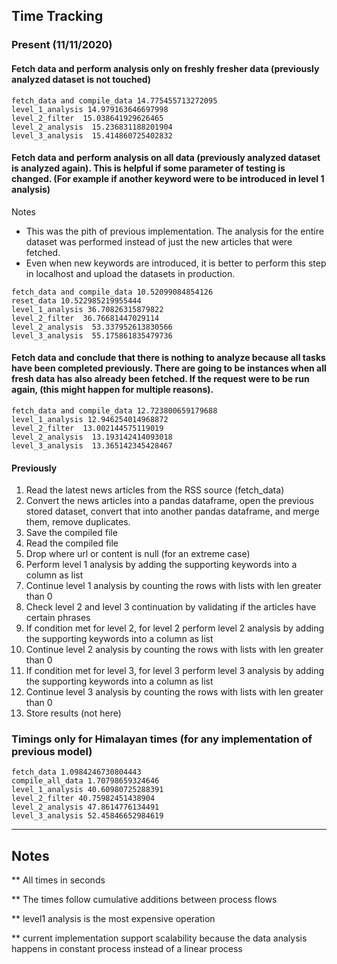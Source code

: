 ## Time Tracking

### Present (11/11/2020)

#### Fetch data and perform analysis only on freshly fresher data (previously analyzed dataset is not touched)

```
fetch_data and compile_data 14.775455713272095
level_1_analysis 14.979163646697998
level_2_filter  15.038641929626465
level_2_analysis  15.236831188201904
level_3_analysis  15.414860725402832
```

#### Fetch data and perform analysis on all data (previously analyzed dataset is analyzed again). This is helpful if some parameter of testing is changed. (For example if another keyword were to be introduced in level 1 analysis)

Notes

- This was the pith of previous implementation. The analysis for the entire dataset was performed instead of just the new articles that were fetched. 
- Even when new keywords are introduced, it is better to perform this step in localhost and upload the datasets in production.

```
fetch_data and compile_data 10.52099084854126
reset_data 10.522985219955444
level_1_analysis 36.70826315879822
level_2_filter  36.76681447029114
level_2_analysis  53.337952613830566
level_3_analysis  55.175861835479736
```

#### Fetch data and conclude that there is nothing to analyze because all tasks have been completed previously. There are going to be instances when all fresh data has also already been fetched. If the request were to be run again, (this might happen for multiple reasons). 

```
fetch_data and compile_data 12.723800659179688
level_1_analysis 12.946254014968872
level_2_filter  13.002144575119019
level_2_analysis  13.193142414093018
level_3_analysis  13.365142345428467
```



#### Previously 

1. Read the latest news articles from the RSS source (fetch_data)
2. Convert the news articles into a pandas dataframe, open the previous stored dataset, convert that into another pandas dataframe, and merge them, remove duplicates.
3. Save the compiled file
4. Read the compiled file
5. Drop where url or content is null (for an extreme case)
6. Perform level 1 analysis by adding the supporting keywords into a column as list
7. Continue level 1 analysis by counting the rows with lists with len greater than 0
8. Check level 2 and level 3 continuation by validating if the articles have certain phrases
9. If condition met for level 2, for level 2 perform level 2 analysis by adding the supporting keywords into a column as list
10. Continue level 2 analysis by counting the rows with lists with len greater than 0
11. If condition met for level 3, for level 3 perform level 3 analysis by adding the supporting keywords into a column as list
12. Continue level 3 analysis by counting the rows with lists with len greater than 0
13. Store results (not here)

#### 

### Timings only for Himalayan times (for any implementation of previous model)

```
fetch_data 1.0984246730804443
compile_all_data 1.70798659324646
level_1_analysis 40.60980725288391
level_2_filter 40.75982451438904
level_2_analysis 47.8614776134491
level_3_analysis 52.45846652984619
```



-----

## Notes

** All times in seconds

** The times follow cumulative additions between process flows

** level1 analysis is the most expensive operation

** current implementation support scalability because the data analysis happens in constant process instead of a linear process

